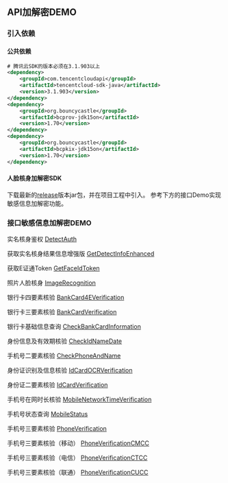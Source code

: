 ## API加解密DEMO

### 引入依赖

#### 公共依赖

```xml
# 腾讯云SDK的版本必须在3.1.903以上
<dependency>
    <groupId>com.tencentcloudapi</groupId>
    <artifactId>tencentcloud-sdk-java</artifactId>
    <version>3.1.903</version>
</dependency>
<dependency>
    <groupId>org.bouncycastle</groupId>
    <artifactId>bcprov-jdk15on</artifactId>
    <version>1.70</version>
</dependency>
<dependency>
    <groupId>org.bouncycastle</groupId>
    <artifactId>bcpkix-jdk15on</artifactId>
    <version>1.70</version>
</dependency>
```

#### 人脸核身加解密SDK

下载最新的[release](https://github.com/TencentCloud/faceid-api-crypto-java/releases)版本jar包，并在项目工程中引入。
参考下方的接口Demo实现敏感信息加解密功能。

### 接口敏感信息加解密DEMO

实名核身鉴权
[DetectAuth](crypto-example%2Fsrc%2Fmain%2Fjava%2Fcom%2Ftencentcloud%2Ffaceid%2Fexample%2FDetectAuth.java)

获取实名核身结果信息增强版
[GetDetectInfoEnhanced](crypto-example%2Fsrc%2Fmain%2Fjava%2Fcom%2Ftencentcloud%2Ffaceid%2Fexample%2FGetDetectInfoEnhanced.java)

获取E证通Token
[GetFaceIdToken](crypto-example%2Fsrc%2Fmain%2Fjava%2Fcom%2Ftencentcloud%2Ffaceid%2Fexample%2FGetFaceIdToken.java)

照片人脸核身
[ImageRecognition](crypto-example%2Fsrc%2Fmain%2Fjava%2Fcom%2Ftencentcloud%2Ffaceid%2Fexample%2FImageRecognition.java)

银行卡四要素核验
[BankCard4EVerification](crypto-example%2Fsrc%2Fmain%2Fjava%2Fcom%2Ftencentcloud%2Ffaceid%2Fexample%2FBankCard4EVerification.java)

银行卡三要素核验
[BankCardVerification](crypto-example%2Fsrc%2Fmain%2Fjava%2Fcom%2Ftencentcloud%2Ffaceid%2Fexample%2FBankCardVerification.java)

银行卡基础信息查询
[CheckBankCardInformation](crypto-example%2Fsrc%2Fmain%2Fjava%2Fcom%2Ftencentcloud%2Ffaceid%2Fexample%2FCheckBankCardInformation.java)

身份信息及有效期核验
[CheckIdNameDate](crypto-example%2Fsrc%2Fmain%2Fjava%2Fcom%2Ftencentcloud%2Ffaceid%2Fexample%2FCheckIdNameDate.java)

手机号二要素核验
[CheckPhoneAndName](crypto-example%2Fsrc%2Fmain%2Fjava%2Fcom%2Ftencentcloud%2Ffaceid%2Fexample%2FCheckPhoneAndName.java)

身份证识别及信息核验
[IdCardOCRVerification](crypto-example%2Fsrc%2Fmain%2Fjava%2Fcom%2Ftencentcloud%2Ffaceid%2Fexample%2FIdCardOCRVerification.java)

身份证二要素核验
[IdCardVerification](crypto-example%2Fsrc%2Fmain%2Fjava%2Fcom%2Ftencentcloud%2Ffaceid%2Fexample%2FIdCardVerification.java)

手机号在网时长核验
[MobileNetworkTimeVerification](crypto-example%2Fsrc%2Fmain%2Fjava%2Fcom%2Ftencentcloud%2Ffaceid%2Fexample%2FMobileNetworkTimeVerification.java)

手机号状态查询
[MobileStatus](crypto-example%2Fsrc%2Fmain%2Fjava%2Fcom%2Ftencentcloud%2Ffaceid%2Fexample%2FMobileStatus.java)

手机号三要素核验
[PhoneVerification](crypto-example%2Fsrc%2Fmain%2Fjava%2Fcom%2Ftencentcloud%2Ffaceid%2Fexample%2FPhoneVerification.java)

手机号三要素核验（移动）
[PhoneVerificationCMCC](crypto-example%2Fsrc%2Fmain%2Fjava%2Fcom%2Ftencentcloud%2Ffaceid%2Fexample%2FPhoneVerificationCMCC.java)

手机号三要素核验（电信）
[PhoneVerificationCTCC](crypto-example%2Fsrc%2Fmain%2Fjava%2Fcom%2Ftencentcloud%2Ffaceid%2Fexample%2FPhoneVerificationCTCC.java)

手机号三要素核验（联通）
[PhoneVerificationCUCC](crypto-example%2Fsrc%2Fmain%2Fjava%2Fcom%2Ftencentcloud%2Ffaceid%2Fexample%2FPhoneVerificationCUCC.java)